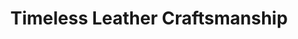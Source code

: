 ---
title: "Timeless Leather Craftsmanship"
url: /bonn/timeless-leather-craftsmanship/
shop: Leder
---